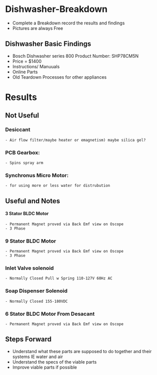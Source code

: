 # Dishwasher-Breakdown
- Complete a Breakdown record the results and findings
- Pictures are always Free

## Dishwasher Basic Findings
- Bosch Dishwasher series 800 Product Number: SHP78CM5N
- Price = $1400
- Instructions/ Manuuals
- Online Parts
- Old Teardown Processes for other appliances

# Results
## Not Useful
### Desiccant
    - Air flow filter/maybe heater or emagnetism) maybe silica gel?
### PCB Gearbox:
    - Spins spray arm
### Synchronus Micro Motor:
    - for using more or less water for distrubution
  
## Useful and Notes
#### 3 Stator BLDC Motor
    - Permanent Magnet proved via Back Emf view on Oscope 
    - 3 Phase 
### 9 Stator BLDC Motor
    - Permanent Magnet proved via Back Emf view on Oscope
    - 3 Phase
### Inlet Valve solenoid
    - Normally Closed Pull w Spring 110-127V 60Hz AC
### Soap Dispenser Solenoid
    - Normally Closed 155-180VDC
### 6 Stator BLDC Motor From Desacant
    - Permanent Magnet proved via Back Emf view on Oscope 

## Steps Forward
- Understand what these parts are supposed to do together and their systems IE water and air
- Understand the specs of the viable parts
- Improve viable parts if possible
